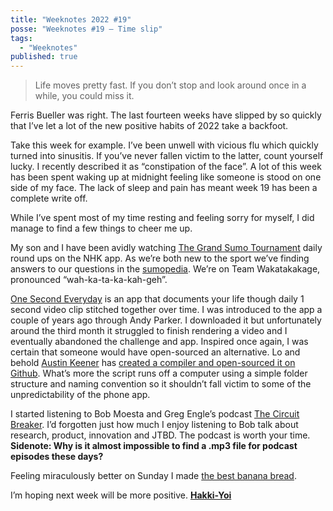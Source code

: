 ```yaml
---
title: "Weeknotes 2022 #19"
posse: "Weeknotes #19 – Time slip"
tags:
  - "Weeknotes"
published: true
---
```


> Life moves pretty fast. If you don’t stop and look around once in a while, you could miss it.

Ferris Bueller was right. The last fourteen weeks have slipped by so quickly that I’ve let a lot of the new positive habits of 2022 take a backfoot.

Take this week for example. I’ve been unwell with vicious flu which quickly turned into sinusitis. If you’ve never fallen victim to the latter, count yourself lucky. I recently described it as “constipation of the face”. A lot of this week has been spent waking up at midnight feeling like someone is stood on one side of my face. The lack of sleep and pain has meant week 19 has been a complete write off.

While I’ve spent most of my time resting and feeling sorry for myself, I did manage to find a few things to cheer me up.

My son and I have been avidly watching [The Grand Sumo Tournament](https://www3.nhk.or.jp/nhkworld/en/tv/sumo/) daily round ups on the NHK app. As we’re both new to the sport we’ve finding answers to our questions in the [sumopedia](https://www3.nhk.or.jp/nhkworld/en/tv/sumo/sumopedia/). We’re on Team Wakatakakage, pronounced “wah-ka-ta-ka-kah-geh”.

[One Second Everyday](https://www.youtube.com/watch?v=7uN4I1wEOXE) is an app that documents your life though daily 1 second video clip stitched together over time. I was introduced to the app a couple of years ago through Andy Parker. I downloaded it but unfortunately around the third month it struggled to finish rendering a video and I eventually abandoned the challenge and app. Inspired once again, I was certain that someone would have open-sourced an alternative. Lo and behold [Austin Keener](https://github.com/DV8FromTheWorld/) has [created a compiler and open-sourced it on Github](https://github.com/DV8FromTheWorld/One-Second-Everyday-Compiler). What’s more the script runs off a computer using a simple folder structure and naming convention so it shouldn’t fall victim to some of the unpredictability of the phone app.

I started listening to Bob Moesta and Greg Engle’s podcast [The Circuit Breaker](https://podcastaddict.com/podcast/the-circuit-breaker/3896630). I’d forgotten just how much I enjoy listening to Bob talk about research, product, innovation and JTBD. The podcast is worth your time. __Sidenote: Why is it almost impossible to find a .mp3 file for podcast episodes these days?__

Feeling miraculously better on Sunday I made [the best banana bread](https://www.theclevercarrot.com/2020/04/ultimate-sourdough-banana-bread/).

I’m hoping next week will be more positive. **[Hakki-Yoi](https://www.youtube.com/watch?v=4bhJYsHXCRc&t=44s)**
